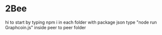 # 2Bee
hi to start by typing npm i in each folder with package json
type "node run Graphcoin.js" inside peer to peer folder
